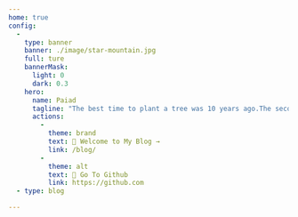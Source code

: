 ```yaml
---
home: true
config:
  -
    type: banner
    banner: ./image/star-mountain.jpg
    full: ture
    bannerMask:
      light: 0
      dark: 0.3
    hero:
      name: Paiad
      tagline: "The best time to plant a tree was 10 years ago.The second best time is now."
      actions:
        -
          theme: brand
          text: 🌈 Welcome to My Blog →
          link: /blog/
        -
          theme: alt
          text: 📍 Go To Github
          link: https://github.com
  - type: blog

---
```


